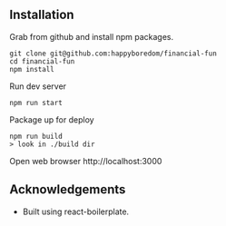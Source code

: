 Installation
----

Grab from github and install npm packages.

```
git clone git@github.com:happyboredom/financial-fun
cd financial-fun
npm install
```

Run dev server
```
npm run start
```

Package up for deploy
```
npm run build
> look in ./build dir
```

Open web browser http://localhost:3000


Acknowledgements
----
* Built using react-boilerplate.
